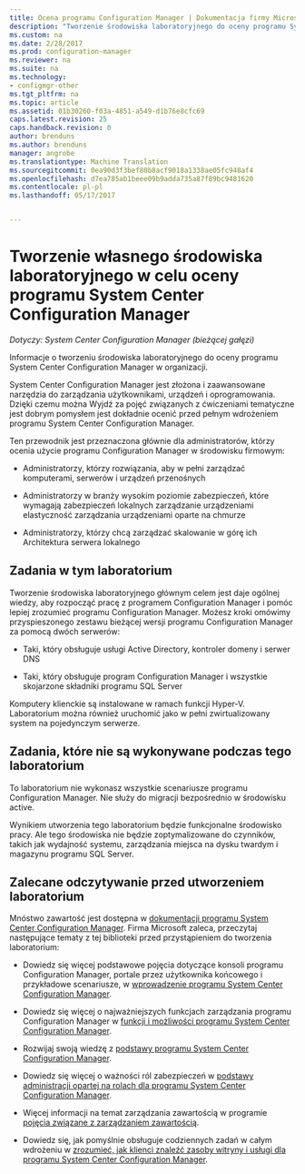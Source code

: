 ```yaml
---
title: Ocena programu Configuration Manager | Dokumentacja firmy Microsoft
description: "Tworzenie środowiska laboratoryjnego do oceny programu System Center Configuration Manager do użycia w organizacji."
ms.custom: na
ms.date: 2/28/2017
ms.prod: configuration-manager
ms.reviewer: na
ms.suite: na
ms.technology:
- configmgr-other
ms.tgt_pltfrm: na
ms.topic: article
ms.assetid: 01b30260-f03a-4851-a549-d1b76e8cfc69
caps.latest.revision: 25
caps.handback.revision: 0
author: brenduns
ms.author: brenduns
manager: angrobe
ms.translationtype: Machine Translation
ms.sourcegitcommit: 0ea90d3f3bef80b8acf9018a1338ae05fc948af4
ms.openlocfilehash: d7ea785ab1beee09b9adda735a87f89bc9481620
ms.contentlocale: pl-pl
ms.lasthandoff: 05/17/2017


---
```

# <a name="evaluate-system-center-configuration-manager-by-building-your-own-lab-environment"></a>Tworzenie własnego środowiska laboratoryjnego w celu oceny programu System Center Configuration Manager

*Dotyczy: System Center Configuration Manager (bieżącej gałęzi)*

 Informacje o tworzeniu środowiska laboratoryjnego do oceny programu System Center Configuration Manager w organizacji.  

 System Center Configuration Manager jest złożona i zaawansowane narzędzia do zarządzania użytkownikami, urządzeń i oprogramowania. Dzięki czemu można Wyjdź za pojęć związanych z ćwiczeniami tematyczne jest dobrym pomysłem jest dokładnie ocenić przed pełnym wdrożeniem programu System Center Configuration Manager.  

 Ten przewodnik jest przeznaczona głównie dla administratorów, którzy ocenia użycie programu Configuration Manager w środowisku firmowym:  

-   Administratorzy, którzy rozwiązania, aby w pełni zarządzać komputerami, serwerów i urządzeń przenośnych  

-   Administratorzy w branży wysokim poziomie zabezpieczeń, które wymagają zabezpieczeń lokalnych zarządzanie urządzeniami elastyczność zarządzania urządzeniami oparte na chmurze  

-   Administratorzy, którzy chcą zarządzać skalowanie w górę ich Architektura serwera lokalnego  

## <a name="what-this-lab-does"></a>Zadania w tym laboratorium  
 Tworzenie środowiska laboratoryjnego głównym celem jest daje ogólnej wiedzy, aby rozpocząć pracę z programem Configuration Manager i pomóc lepiej zrozumieć programu Configuration Manager. Możesz kroki omówimy przyspieszonego zestawu bieżącej wersji programu Configuration Manager za pomocą dwóch serwerów:  

-   Taki, który obsługuje usługi Active Directory, kontroler domeny i serwer DNS  

-   Taki, który obsługuje program Configuration Manager i wszystkie skojarzone składniki programu SQL Server  

Komputery klienckie są instalowane w ramach funkcji Hyper-V. Laboratorium można również uruchomić jako w pełni zwirtualizowany system na pojedynczym serwerze.  

## <a name="what-this-lab-does-not-do"></a>Zadania, które nie są wykonywane podczas tego laboratorium  
 To laboratorium nie wykonasz wszystkie scenariusze programu Configuration Manager. Nie służy do migracji bezpośrednio w środowisku active.  

 Wynikiem utworzenia tego laboratorium będzie funkcjonalne środowisko pracy. Ale tego środowiska nie będzie zoptymalizowane do czynników, takich jak wydajność systemu, zarządzania miejsca na dysku twardym i magazynu programu SQL Server.  

##  <a name="BKMK_EvalRec"></a>Zalecane odczytywanie przed utworzeniem laboratorium  
 Mnóstwo zawartość jest dostępna w [dokumentacji programu System Center Configuration Manager](http://docs.microsoft.com/sccm/). Firma Microsoft zaleca, przeczytaj następujące tematy z tej biblioteki przed przystąpieniem do tworzenia laboratorium:  

-   Dowiedz się więcej podstawowe pojęcia dotyczące konsoli programu Configuration Manager, portale przez użytkownika końcowego i przykładowe scenariusze, w [wprowadzenie programu System Center Configuration Manager](../../core/understand/introduction.md).  

-   Dowiedz się więcej o najważniejszych funkcjach zarządzania programu Configuration Manager w [funkcji i możliwości programu System Center Configuration Manager](../../core/plan-design/changes/features-and-capabilities.md).  

-   Rozwijaj swoją wiedzę z [podstawy programu System Center Configuration Manager](../../core/understand/fundamentals.md).  

-   Dowiedz się więcej o ważności ról zabezpieczeń w [podstawy administracji opartej na rolach dla programu System Center Configuration Manager](../../core/understand/fundamentals-of-role-based-administration.md).  

-   Więcej informacji na temat zarządzania zawartością w programie [pojęcia związane z zarządzaniem zawartością](../../core/plan-design/hierarchy/fundamental-concepts-for-content-management.md).  

-   Dowiedz się, jak pomyślnie obsługuje codziennych zadań w całym wdrożeniu w [zrozumieć, jak klienci znaleźć zasoby witryny i usługi dla programu System Center Configuration Manager](../../core/plan-design/hierarchy/understand-how-clients-find-site-resources-and-services.md).  

